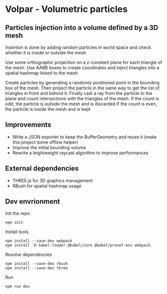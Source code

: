 # Volpar - Volumetric particles
## Particles injection into a volume defined by a 3D mesh

Insertion is done by adding random particles in world space and check whether it is inside or outside the mesh

Use some orthographic projection on a z-constant plane for each triangle of the mesh. Use AABB boxes to create coordinates and inject triangles into a spatial hashmap linked to the mesh

Create particles by generating a randomly positioned point in the bounding box of the mesh. Then project the particle in the same way to get the list of triangles in front and behind it.
Finally cast a ray from the particle to the plane and count intersections with the triangles of the mesh.
If the count is odd, the particle is outside the mesh and is discarded
If the count is even, the particle is inside the mesh and is kept


## Improvements
+ Write a JSON exporter to keep the BufferGeometry and reuse it (make this project some offline helper)
+ Improve the initial bounding volume
+ Rewrite a leightweight raycast algorithm to improve performances


## External dependencies
- THREE.js for 3D graphics management
- RBush for spatial hashmap usage


## Dev envrionment
Init the repo

```
npm init
```

Install tools

```
npm install --save-dev webpack
npm install -D babel-loader @babel/core @babel/preset-env webpack
```

Resolve dependencies

```
npm install --save-dev rbush
npm install --save-dev three
```

Run

```
npm run dev
```
